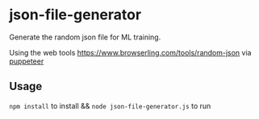 # json-file-generator
Generate the random json file for ML training.

Using the web tools https://www.browserling.com/tools/random-json via [puppeteer](https://github.com/GoogleChrome/puppeteer)

## Usage

```npm install``` to install && ```node json-file-generator.js``` to run
